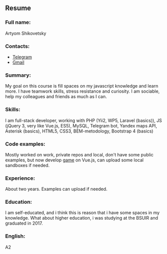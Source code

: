




## Resume

### Full name: 
Artyom Shikovetsky

### Contacts: 
* [Telegram](https://t.me/luckystar_tm)
* [Gmail](mailto:tera1134@gmail.com)

### Summary:
My goal on this course is fill spaces on my javascript knowledge and learn more. I have teamwork skills, stress resistance and curiosity. I am sociable, help my colleagues and friends as much as I can.

### Skills:
I am full-stack developer, working with PHP (Yii2, WP5, Laravel (basics)), JS (jQuery 3, very like Vue.js, ES5), MySQL, Telegram bot, Yandex maps API, Asterisk (basics), HTML5, CSS3, BEM-metodology, Bootstrap 4 (basics)

### Code examples:
Mostly worked on work, private repos and local, don't have some public examples, but now develop [game](https://dualnback.gq/) on Vue.js, can upload some local sandboxes if needed.

### Experience:
About two years. Examples can upload if needed.

### Education:
I am self-educated, and i think this is reason that i have some spaces in my knowledge. What about higher education, i was studying at the BSUIR and graduated in 2017.

### English:
A2




